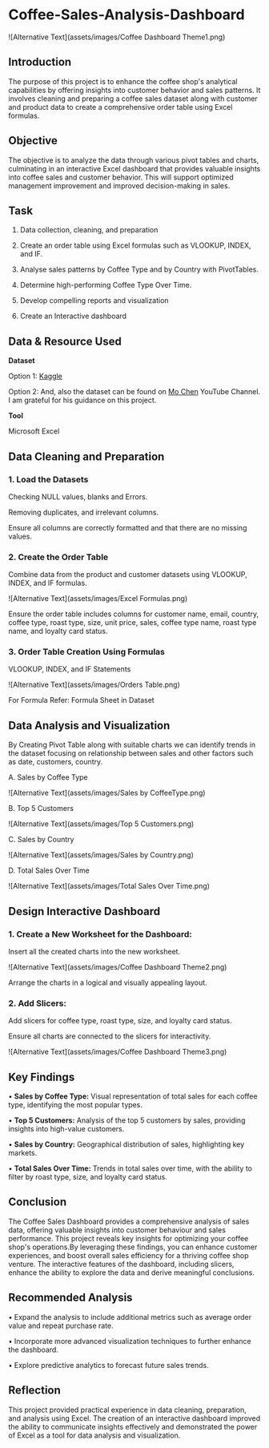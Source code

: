 # Coffee-Sales-Analysis-Dashboard

![Alternative Text](assets/images/Coffee Dashboard Theme1.png)

## Introduction
The purpose of this project is to enhance the coffee shop's analytical capabilities by offering insights into customer behavior and sales patterns. It involves cleaning and preparing a coffee sales dataset along with customer and product data to create a comprehensive order table using Excel formulas. 
## Objective
The objective is to analyze the data through various pivot tables and charts, culminating in an interactive Excel dashboard that provides valuable insights into coffee sales and customer behavior. This will support optimized management improvement and improved decision-making in sales.
## Task
1. Data collection, cleaning, and preparation
   
2. Create an order table using Excel formulas such as VLOOKUP, INDEX, and IF.
 
3. Analyse sales patterns by Coffee Type and by Country with PivotTables.
   
4. Determine high-performing Coffee Type Over Time.
 
5. Develop compelling reports and visualization
    
6. Create an Interactive dashboard

## Data & Resource Used

**Dataset**

Option 1: [Kaggle](https://www.kaggle.com/datasets?fileType=csv)

Option 2: And, also the dataset can be found on [Mo Chen](https://www.youtube.com/@mo-chen) YouTube Channel. I am grateful for his guidance on this project.

**Tool** 

Microsoft Excel
## Data Cleaning and Preparation
### 1. Load the Datasets
Checking NULL values, blanks and Errors.

Removing duplicates, and irrelevant columns.

Ensure all columns are correctly formatted and that there are no missing values.
### 2. Create the Order Table
Combine data from the product and customer datasets using VLOOKUP, INDEX, and IF formulas.

![Alternative Text](assets/images/Excel Formulas.png)

Ensure the order table includes columns for customer name, email, country, coffee type, roast type, size, unit price, sales, coffee type name, roast type name, and loyalty card status.
### 3. Order Table Creation Using Formulas
VLOOKUP, INDEX, and IF Statements

![Alternative Text](assets/images/Orders Table.png)

For Formula Refer: Formula Sheet in Dataset
## Data Analysis and Visualization
By Creating Pivot Table along with suitable charts we can identify trends in the dataset focusing on relationship between sales and other factors such as date, customers, country.

A. Sales by Coffee Type

![Alternative Text](assets/images/Sales by CoffeeType.png)
   
B. Top 5 Customers

![Alternative Text](assets/images/Top 5 Customers.png)
 
C. Sales by Country

![Alternative Text](assets/images/Sales by Country.png)
 
D. Total Sales Over Time

![Alternative Text](assets/images/Total Sales Over Time.png)

## Design Interactive Dashboard 
### 1.	Create a New Worksheet for the Dashboard:
Insert all the created charts into the new worksheet.

![Alternative Text](assets/images/Coffee Dashboard Theme2.png)

Arrange the charts in a logical and visually appealing layout.
### 2.	Add Slicers:
Add slicers for coffee type, roast type, size, and loyalty card status.

Ensure all charts are connected to the slicers for interactivity.

![Alternative Text](assets/images/Coffee Dashboard Theme3.png)

## Key Findings
•	**Sales by Coffee Type:** Visual representation of total sales for each coffee type, identifying the most popular types.

•	**Top 5 Customers:** Analysis of the top 5 customers by sales, providing insights into high-value customers.

•	**Sales by Country:** Geographical distribution of sales, highlighting key markets.

•	**Total Sales Over Time:** Trends in total sales over time, with the ability to filter by roast type, size, and loyalty card status.
## Conclusion
The Coffee Sales Dashboard provides a comprehensive analysis of sales data, offering valuable insights into customer behaviour and sales performance. This project reveals key insights for optimizing your coffee shop's operations.By leveraging these findings, you can enhance customer experiences, and boost overall sales efficiency for a thriving coffee shop venture. The interactive features of the dashboard, including slicers, enhance the ability to explore the data and derive meaningful conclusions.
## Recommended Analysis
•	Expand the analysis to include additional metrics such as average order value and repeat purchase rate.

•	Incorporate more advanced visualization techniques to further enhance the dashboard.

•	Explore predictive analytics to forecast future sales trends.
## Reflection
This project provided practical experience in data cleaning, preparation, and analysis using Excel. The creation of an interactive dashboard improved the ability to communicate insights effectively and demonstrated the power of Excel as a tool for data analysis and visualization.








